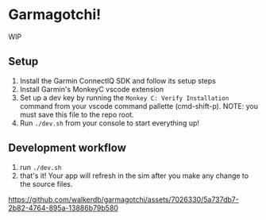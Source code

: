 # Garmagotchi!

WIP

## Setup
1. Install the Garmin ConnectIQ SDK and follow its setup steps
2. Install Garmin's MonkeyC vscode extension
3. Set up a dev key by running the `Monkey C: Verify Installation` command from your vscode command pallette (cmd-shift-p). NOTE: you must save this file to the repo root.
4. Run `./dev.sh` from your console to start everything up!

## Development workflow
1. run `./dev.sh`
2. that's it! Your app will refresh in the sim after you make any change to the source files.


https://github.com/walkerdb/garmagotchi/assets/7026330/5a737db7-2b82-4764-895a-13886b79b580

